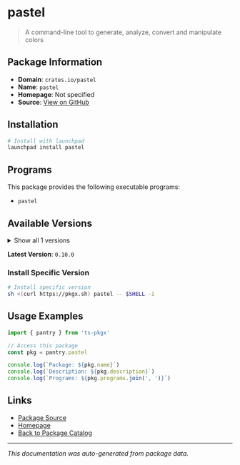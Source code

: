 # pastel

> A command-line tool to generate, analyze, convert and manipulate colors

## Package Information

- **Domain**: `crates.io/pastel`
- **Name**: `pastel`
- **Homepage**: Not specified
- **Source**: [View on GitHub](https://github.com/pkgxdev/pantry/tree/main/projects/crates.io/pastel/package.yml)

## Installation

```bash
# Install with launchpad
launchpad install pastel
```

## Programs

This package provides the following executable programs:

- `pastel`

## Available Versions

<details>
<summary>Show all 1 versions</summary>

- `0.10.0`

</details>

**Latest Version**: `0.10.0`

### Install Specific Version

```bash
# Install specific version
sh <(curl https://pkgx.sh) pastel -- $SHELL -i
```

## Usage Examples

```typescript
import { pantry } from 'ts-pkgx'

// Access this package
const pkg = pantry.pastel

console.log(`Package: ${pkg.name}`)
console.log(`Description: ${pkg.description}`)
console.log(`Programs: ${pkg.programs.join(', ')}`)
```

## Links

- [Package Source](https://github.com/pkgxdev/pantry/tree/main/projects/crates.io/pastel/package.yml)
- [Homepage](#)
- [Back to Package Catalog](../../../package-catalog.md)

---

*This documentation was auto-generated from package data.*
